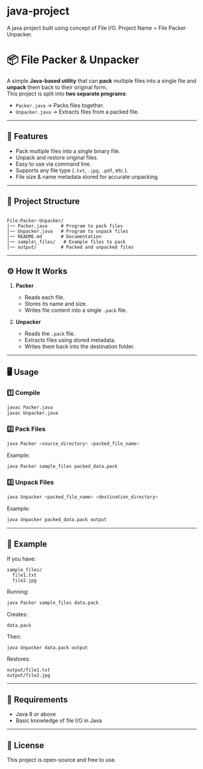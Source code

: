 # java-project
A java project built using concept of File I/O.
Project Name = File Packer Unpacker.


# 📦 File Packer & Unpacker

A simple **Java-based utility** that can **pack** multiple files into a single file and **unpack** them back to their original form.  
This project is split into **two separate programs**:  
- `Packer.java` → Packs files together.  
- `Unpacker.java` → Extracts files from a packed file.

---

## 🚀 Features
- Pack multiple files into a single binary file.
- Unpack and restore original files.
- Easy to use via command line.
- Supports any file type (`.txt`, `.jpg`, `.pdf`, etc.).
- File size & name metadata stored for accurate unpacking.

---

## 📂 Project Structure
```

File-Packer-Unpacker/
│── Packer.java     # Program to pack files
│── Unpacker.java   # Program to unpack files
│── README.md       # Documentation
│── sample\_files/   # Example files to pack
│── output/         # Packed and unpacked files

````

---

## ⚙️ How It Works
1. **Packer**
   - Reads each file.
   - Stores its name and size.
   - Writes file content into a single `.pack` file.
   
2. **Unpacker**
   - Reads the `.pack` file.
   - Extracts files using stored metadata.
   - Writes them back into the destination folder.

---

## 🖥️ Usage

### 1️⃣ Compile
```bash
javac Packer.java
javac Unpacker.java
````

### 2️⃣ Pack Files

```bash
java Packer <source_directory> <packed_file_name>
```

Example:

```bash
java Packer sample_files packed_data.pack
```

### 3️⃣ Unpack Files

```bash
java Unpacker <packed_file_name> <destination_directory>
```

Example:

```bash
java Unpacker packed_data.pack output
```

---

## 📝 Example

If you have:

```
sample_files/
  file1.txt
  file2.jpg
```

Running:

```bash
java Packer sample_files data.pack
```

Creates:

```
data.pack
```

Then:

```bash
java Unpacker data.pack output
```

Restores:

```
output/file1.txt
output/file2.jpg
```

---

## 📌 Requirements

* Java 8 or above
* Basic knowledge of file I/O in Java

---

## 📜 License

This project is open-source and free to use.








